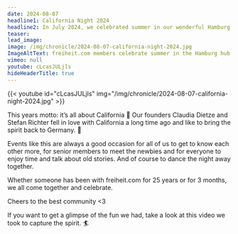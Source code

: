 ```yaml
---
date: 2024-08-07
headline1: California Night 2024
headline2: In July 2024, we celebrated summer in our wonderful Hamburg Hub!
teaser:
lead_image:
image: /img/chronicle/2024-08-07-california-night-2024.jpg
ImageAltText: freiheit.com members celebrate summer in the Hamburg hub.
vimeo: null
youtube: cLcasJULjls
hideHeaderTitle: true
---
```


{{< youtube id="cLcasJULjls" img="/img/chronicle/2024-08-07-california-night-2024.jpg" >}}

This years motto: it’s all about California 🎉
Our founders Claudia Dietze and Stefan Richter fell in love with California a long time ago and like to bring the spirit back to Germany. 🌴

Events like this are always a good occasion for all of us to get to know each other more, for senior members to meet the newbies and for everyone to enjoy time and talk about old stories. And of course to dance the night away together.

Whether someone has been with freiheit.com for 25 years or for 3 months, we all come together and celebrate.

Cheers to the best community <3

If you want to get a glimpse of the fun we had, take a look at this video we took to capture the spirit. 🏄
